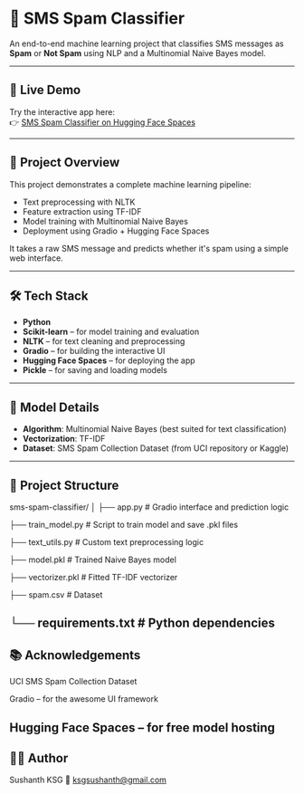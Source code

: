 
# 📩 SMS Spam Classifier

An end-to-end machine learning project that classifies SMS messages as **Spam** or **Not Spam** using NLP and a Multinomial Naive Bayes model.

---

## 🚀 Live Demo

Try the interactive app here:  
👉 [SMS Spam Classifier on Hugging Face Spaces](https://huggingface.co/spaces/sushanth-ksg/SMS-spam-classifier)

---

## 📌 Project Overview

This project demonstrates a complete machine learning pipeline:
- Text preprocessing with NLTK
- Feature extraction using TF-IDF
- Model training with Multinomial Naive Bayes
- Deployment using Gradio + Hugging Face Spaces

It takes a raw SMS message and predicts whether it's spam using a simple web interface.

---

## 🛠 Tech Stack

- **Python**
- **Scikit-learn** – for model training and evaluation
- **NLTK** – for text cleaning and preprocessing
- **Gradio** – for building the interactive UI
- **Hugging Face Spaces** – for deploying the app
- **Pickle** – for saving and loading models

---

## 🧠 Model Details

- **Algorithm**: Multinomial Naive Bayes (best suited for text classification)
- **Vectorization**: TF-IDF
- **Dataset**: SMS Spam Collection Dataset (from UCI repository or Kaggle)

---

## 📂 Project Structure
sms-spam-classifier/
│
├── app.py # Gradio interface and prediction logic

├── train_model.py # Script to train model and save .pkl files

├── text_utils.py # Custom text preprocessing logic

├── model.pkl # Trained Naive Bayes model

├── vectorizer.pkl # Fitted TF-IDF vectorizer

├── spam.csv # Dataset

└── requirements.txt # Python dependencies
---

## 📚 Acknowledgements
UCI SMS Spam Collection Dataset

Gradio – for the awesome UI framework

Hugging Face Spaces – for free model hosting
---
## 🙋‍♂️ Author
Sushanth KSG
📧 ksgsushanth@gmail.com
